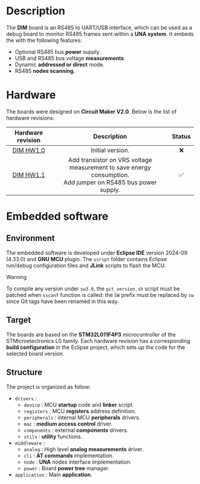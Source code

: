 # Description

The **DIM** board is an RS485 to UART/USB interface, which can be used as a debug board to monitor RS485 frames sent within a **UNA system**. It embeds the with the following features:

* Optional RS485 bus **power** supply.
* USB and RS485 bus voltage **measurements**.
* Dynamic **addressed or direct** mode.
* RS485 **nodes scanning**.

# Hardware

The boards were designed on **Circuit Maker V2.0**. Below is the list of hardware revisions:

| Hardware revision | Description | Status |
|:---:|:---:|:---:|
| [DIM HW1.0](https://365.altium.com/files/3F3B832D-FFF6-457E-A74F-EDA6BAF90587) | Initial version. | :x: |
| [DIM HW1.1](https://365.altium.com/files/D0E36E2E-D212-4D50-BA3B-173AD1895161) | Add transistor on VRS voltage measurement to save energy consumption.<br>Add jumper on RS485 bus power supply. | :white_check_mark: |

# Embedded software

## Environment

The embedded software is developed under **Eclipse IDE** version 2024-09 (4.33.0) and **GNU MCU** plugin. The `script` folder contains Eclipse run/debug configuration files and **JLink** scripts to flash the MCU.

> [!WARNING]
> To compile any version under `sw3.0`, the `git_version.sh` script must be patched when `sscanf` function is called: the `SW` prefix must be replaced by `sw` since Git tags have been renamed in this way.

## Target

The boards are based on the **STM32L011F4P3** microcontroller of the STMicroelectronics L0 family. Each hardware revision has a corresponding **build configuration** in the Eclipse project, which sets up the code for the selected board version.

## Structure

The project is organized as follow:

* `drivers` :
    * `device` : MCU **startup** code and **linker** script.
    * `registers` : MCU **registers** address definition.
    * `peripherals` : internal MCU **peripherals** drivers.
    * `mac` : **medium access control** driver.
    * `components` : external **components** drivers.
    * `utils` : **utility** functions.
* `middleware` :
    * `analog` : High level **analog measurements** driver.
    * `cli` : **AT commands** implementation.
    * `node` : **UNA** nodes interface implementation.
    * `power` : Board **power tree** manager.
* `application` : Main **application**.
